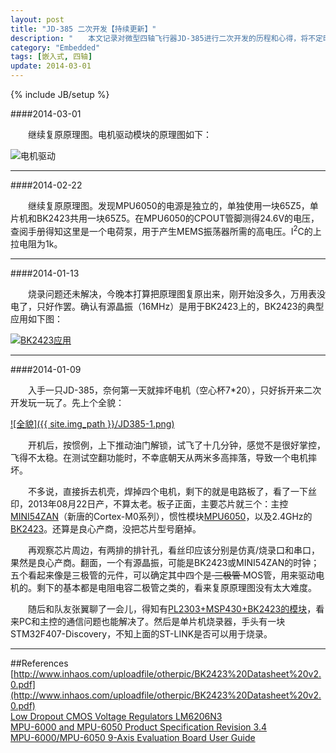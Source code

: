 ```yaml
---
layout: post
title: "JD-385 二次开发【持续更新】"
description: "　　本文记录对微型四轴飞行器JD-385进行二次开发的历程和心得，将不定时持续更新。"
category: "Embedded"
tags: [嵌入式, 四轴]
update: 2014-03-01
---
```

{% include JB/setup %}

####2014-03-01

　　继续复原原理图。电机驱动模块的原理图如下：

![电机驱动]({{site.img_path}}/JD385-MOTOR.png)

-----------------------------------------------------------------

####2014-02-22

　　继续复原原理图。发现MPU6050的电源是独立的，单独使用一块65Z5，单片机和BK2423共用一块65Z5。在MPU6050的CPOUT管脚测得24.6V的电压，查阅手册得知这里是一个电荷泵，用于产生MEMS振荡器所需的高电压。I<sup>2</sup>C的上拉电阻为1k。

-----------------------------------------------------------------

####2014-01-13

　　烧录问题还未解决，今晚本打算把原理图复原出来，刚开始没多久，万用表没电了，只好作罢。确认有源晶振（16MHz）是用于BK2423上的，BK2423的典型应用如下图：

[![BK2423应用]({{site.img_path}}/BK2423_typical_application_schematic.png)](http://www.inhaos.com/uploadfile/otherpic/BK2423%20Datasheet%20v2.0.pdf)

-----------------------------------------------------------------

####2014-01-09

　　入手一只JD-385，奈何第一天就摔坏电机（空心杯7*20），只好拆开来二次开发玩一玩了。先上个全貌：

[![全貌]({{ site.img_path }}/JD385-1.png)](http://www.spyshop.si/en/za-dom/i_522_leteci-vragec-super-mini-quadcopter-rtf-2-4ghz-w-6-axis-gyro-x4-hubsan)

　　开机后，按惯例，上下推动油门解锁，试飞了十几分钟，感觉不是很好掌控，飞得不太稳。在测试空翻功能时，不幸底朝天从两米多高摔落，导致一个电机摔坏。

　　不多说，直接拆去机壳，焊掉四个电机，剩下的就是电路板了，看了一下丝印，2013年08月22日产，不算太老。板子正面，主要芯片就三个：主控[MINI54ZAN](http://www.digchip.com/datasheets/parts/datasheet/2103/MINI54ZAN.php)（新唐的Cortex-M0系列），惯性模块[MPU6050](http://invensense.com/mems/gyro/documents/PS-MPU-6000A-00v3.4.pdf)，以及2.4GHz的[BK2423](http://www.inhaos.com/uploadfile/otherpic/BK2423%20Datasheet%20v2.0.pdf)。还算是良心产商，没把芯片型号磨掉。

　　再观察芯片周边，有两排的排针孔，看丝印应该分别是仿真/烧录口和串口，果然是良心产商。翻面，一个有源晶振，可能是BK2423或MINI54ZAN的时钟；五个看起来像是三极管的元件，可以确定其中四个是<s>  三极管  </s>MOS管，用来驱动电机的。剩下的基本都是电阻电容二极管之类的，看来复原原理图没有太大难度。

　　随后和队友张翼聊了一会儿，得知有[PL2303+MSP430+BK2423的模块](http://item.taobao.com/item.htm?spm=a230r.1.14.1.Im3rUB&id=35461779758)，看来PC和主控的通信问题也能解决了。然后是单片机烧录器，手头有一块STM32F407-Discovery，不知上面的ST-LINK是否可以用于烧录。

-----------------------------------------------------------------



##References
[http://www.inhaos.com/uploadfile/otherpic/BK2423%20Datasheet%20v2.0.pdf](http://www.inhaos.com/uploadfile/otherpic/BK2423%20Datasheet%20v2.0.pdf)  
[Low Dropout CMOS Voltage Regulators LM6206N3](http://www.mikrocontroller.net/attachment/193855/LM6206N3.pdf)  
[MPU-6000 and MPU-6050 Product Specification Revision 3.4](http://invensense.com/mems/gyro/documents/PS-MPU-6000A-00v3.4.pdf)  
[MPU-6000/MPU-6050 9-Axis Evaluation Board User Guide](http://invensense.com/mems/gyro/documents/AN-MPU-6000EVB.pdf)  

